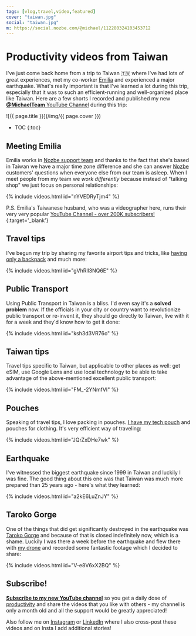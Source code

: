 ```yaml
---
tags: [vlog,travel,video,featured]
cover: "taiwan.jpg"
social: "taiwan.jpg"
m: https://social.nozbe.com/@michael/112280324103453712
---
```


# Productivity videos from Taiwan

I've just come back home from a trip to Taiwan 🇹🇼 where I've had lots of great experiences, met my co-worker [Emilia](https://nozbe.com/emilia?c=michaelteam) and experienced a major earthquake. What's really important is that I've learned a lot during this trip, especially that it was to such an efficient-running and well-organized place like Taiwan. Here are a few shorts I recorded and published my new [**@MichaelTeam** YouTube Channel][y] during this trip:

<!--More-->

![{{ page.title }}](/img/{{ page.cover }})

* TOC
{:toc}

## Meeting Emilia

Emilia works in [Nozbe support team](https://nozbe.com/contact?c=michaelteam) and thanks to the fact that she's based in Taiwan we have a major time zone difference and she can answer [Nozbe][n] customers' questions when everyone else from our team is asleep. When I meet people from my team we *work differently* because instead of "talking shop" we just focus on personal relationships:

{% include videos.html id="nYVEDRyTjm4" %}

P.S. Emilia's Taiwanese husband, who was a videographer here, runs their very very popular [YouTube Channel - over 200K subscribers!](https://m.youtube.com/@meetworldhome){:target='_blank'}

## Travel tips

I've begun my trip by sharing my favorite airport tips and tricks, like [having only a backpack](/backpack24/) and much more:

{% include videos.html id="gVhRll3NQ6E" %}

## Public Transport

Using Public Transport in Taiwan is a bliss. I'd even say it's a **solved problem** now. If the officials in your city or country want to revolutionize public transport or re-invent it, they should go directly to Taiwan, live with it for a week and they'd know how to get it done:

{% include videos.html id="ksh3d3VR76o" %}

## Taiwan tips

Travel tips specific to Taiwan, but applicable to other places as well: get eSIM, use Google Lens and use local technology to be able to take advantage of the above-mentioned excellent public transport:

{% include videos.html id="FM_-2YNmfVI" %}

## Pouches

Speaking of travel tips, I love packing in pouches. [I have my tech pouch](/pouch/) and pouches for clothing. It's very efficient way of traveling:

{% include videos.html id="JQrZxDHe7wk" %}

## Earthquake

I've witnessed the biggest earthquake since 1999 in Taiwan and luckily I was fine. The good thing about this one was that Taiwan was much more prepared than 25 years ago - here's what they learned:

{% include videos.html id="a2kE6LuZnJY" %}

## Taroko Gorge

One of the things that did get significantly destroyed in the earthquake was [Taroko Gorge](https://en.m.wikipedia.org/wiki/Taroko_National_Park) and because of that is closed indefinitely now, which is a shame. Luckily I was there a week before the earthquake and flew there with [my drone](/drone) and recorded some fantastic footage which I decided to share:

{% include videos.html id="V-e8V6xX2BQ" %}

## Subscribe!

**[Subscribe to my new YouTube channel][y]** so you get a daily dose of [productivity](/productivity) and share the videos that you like with others - my channel is only a month old and all the support would be greatly appreciated!

Also follow me on [Instagram][ig] or [LinkedIn][in] where I also cross-post these videos and on Insta I add additional stories!

[y]: https://michael.gratis/y
[ig]: https://michael.gratis/ig
[in]: https://michael.gratis/in

[n]: https://michael.gratis/nozbe
[np]: https://michael.gratis/nozbepersonal